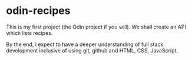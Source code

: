 # odin-recipes

This is my first project (the Odin project if you will). We shall create an API which lists recipes.

By the end, i expect to have a deeper understanding of full stack development inclusive of using git, github and HTML, CSS, JavaScript.